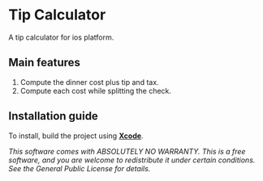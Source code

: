 # Tip Calculator
A tip calculator for ios platform.

## Main features
1. Compute the dinner cost plus tip and tax.
2. Compute each cost while splitting the check.

## Installation guide
To install, build the project using **[Xcode](https://developer.apple.com/xcode/)**.

*This software comes with ABSOLUTELY NO WARRANTY. This is a free software, and you are welcome to redistribute it under certain conditions. See the General Public License for details.*
